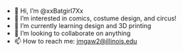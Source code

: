 - 👋 Hi, I’m @xxBatgirl7Xx
- 👀 I’m interested in comics, costume design, and circus!
- 🌱 I’m currently learning design and 3D printing
- 💞️ I’m looking to collaborate on anything
- 📫 How to reach me: jmgaw2@illinois.edu

<!---
xxBatgirl7Xx/xxBatgirl7Xx is a ✨ special ✨ repository because its `README.md` (this file) appears on your GitHub profile.
You can click the Preview link to take a look at your changes.
--->
